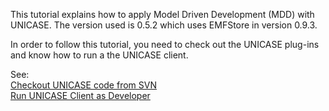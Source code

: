 This tutorial explains how to apply Model Driven Development (MDD) with UNICASE. The version used is 0.5.2 which uses EMFStore in version 0.9.3.

In order to follow this tutorial, you need to check out the UNICASE plug-ins and know how to run a the UNICASE client.

See:<br />
[Checkout UNICASE code from SVN](http://code.google.com/p/unicase/wiki/CheckoutTutorial)<br />
[Run UNICASE Client as Developer](http://code.google.com/p/unicase/wiki/RunClientTutorial)